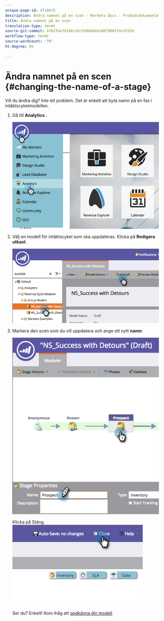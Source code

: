 ```yaml
---
unique-page-id: 4718675
description: Ändra namnet på en scen - Marketo Docs - Produktdokumentation
title: Ändra namnet på en scen
translation-type: tm+mt
source-git-commit: 47b2fee7d146c3dc558d4bbb10070683f4cdfd3d
workflow-type: tm+mt
source-wordcount: '74'
ht-degree: 0%

---
```



# Ändra namnet på en scen {#changing-the-name-of-a-stage}

Vill du ändra dig? Inte ett problem. Det är enkelt att byta namn på en fas i intäktscykelmodellen.

1. Gå till **Analytics** .

   ![](assets/image2015-4-27-23-3a18-3a34.png)

1. Välj en modell för intäktscykel som ska uppdateras. Klicka på **Redigera utkast**.

   ![](assets/image2015-4-27-17-3a36-3a33.png)

1. Markera den scen som du vill uppdatera och ange ett nytt **namn**.

   ![](assets/image2015-4-27-17-3a40-3a46.png)

   Klicka på Stäng.
   ![](assets/image2015-4-27-17-3a41-3a51.png)

   Ser du? Enkelt! Kom ihåg att [godkänna din modell](approve-unapprove-a-revenue-model.md).

